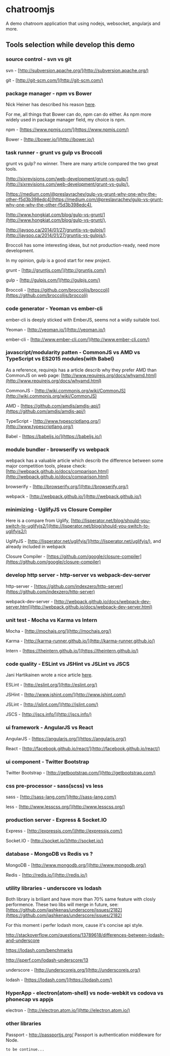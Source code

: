 # chatroomjs
A demo chatroom application that using nodejs, websocket, angularjs and more.

## Tools selection while develop this demo

### source control - svn vs git
svn - [http://subversion.apache.org/](http://subversion.apache.org/)

git - [http://git-scm.com/](http://git-scm.com/)


### package manager - npm vs Bower
Nick Heiner has described his reason 
[here](https://medium.com/@nickheiner/why-my-team-uses-npm-instead-of-bower-eecfe1b9afcb).

For me, all things that Bower can do, npm can do either. 
As npm more widely used in package manager field, my choice is npm.

npm - [https://www.npmjs.com/](https://www.npmjs.com/)

Bower - [http://bower.io/](http://bower.io/) 


### task runner - grunt vs gulp vs Broccoli
grunt vs gulp? no winner. There are many article compared the two great tools. 

[http://sixrevisions.com/web-development/grunt-vs-gulp/](http://sixrevisions.com/web-development/grunt-vs-gulp/), 

[https://medium.com/@preslavrachev/gulp-vs-grunt-why-one-why-the-other-f5d3b398edc4](https://medium.com/@preslavrachev/gulp-vs-grunt-why-one-why-the-other-f5d3b398edc4),
 
[http://www.hongkiat.com/blog/gulp-vs-grunt/](http://www.hongkiat.com/blog/gulp-vs-grunt/), 

[http://jaysoo.ca/2014/01/27/gruntjs-vs-gulpjs/](http://jaysoo.ca/2014/01/27/gruntjs-vs-gulpjs/).

Broccoli has some interesting ideas, but not production-ready, need more development.

In my opinion, gulp is a good start for new project. 

grunt - [http://gruntjs.com/](http://gruntjs.com/)

gulp - [http://gulpjs.com/](http://gulpjs.com/)

Broccoli - [https://github.com/broccolijs/broccoli](https://github.com/broccolijs/broccoli)


### code generator - Yeoman vs ember-cli
ember-cli is deeply sticked with EmberJS, seems not a widly suitable tool.

Yeoman - [http://yeoman.io/](http://yeoman.io/)

ember-cli - [http://www.ember-cli.com/](http://www.ember-cli.com/)


### javascript/modularity patten - CommonJS vs AMD vs TypeScript vs ES2015 modules(with Babel)
As a reference, requirejs has a article describ why they prefer AMD than CommonJS on web page:
 [http://www.requirejs.org/docs/whyamd.html](http://www.requirejs.org/docs/whyamd.html)

CommonJS - [http://wiki.commonjs.org/wiki/CommonJS](http://wiki.commonjs.org/wiki/CommonJS)

AMD - [https://github.com/amdjs/amdjs-api/](https://github.com/amdjs/amdjs-api/)

TypeScript - [http://www.typescriptlang.org/](http://www.typescriptlang.org/)

Babel - [https://babeljs.io/](https://babeljs.io/)


### module bundler - browserify vs webpack
webpack has a valuable article which describ the difference between some major competition tools, please check:
 [http://webpack.github.io/docs/comparison.html](http://webpack.github.io/docs/comparison.html)

browserify - [http://browserify.org/](http://browserify.org/)

webpack - [http://webpack.github.io/](http://webpack.github.io/)


### minimizing - UglifyJS vs Closure Compiler
Here is a compare from Uglify, [http://lisperator.net/blog/should-you-switch-to-uglifyjs2/](http://lisperator.net/blog/should-you-switch-to-uglifyjs2/)

UglifyJS - [http://lisperator.net/uglifyjs/](http://lisperator.net/uglifyjs/), and already included in webpack

Closure Compiler - [https://github.com/google/closure-compiler](https://github.com/google/closure-compiler)


### develop http server - http-server vs webpack-dev-server
http-server - [https://github.com/indexzero/http-server](https://github.com/indexzero/http-server)

webpack-dev-server - [http://webpack.github.io/docs/webpack-dev-server.html](http://webpack.github.io/docs/webpack-dev-server.html)


### unit test - Mocha vs Karma vs Intern
Mocha - [http://mochajs.org/](http://mochajs.org/)

Karma - [http://karma-runner.github.io/](http://karma-runner.github.io/)

Intern - [https://theintern.github.io/](https://theintern.github.io/)


### code quality - ESLint vs JSHint vs JSLint vs JSCS
Jani Hartikainen wrote a nice article 
[here](http://www.sitepoint.com/comparison-javascript-linting-tools/).

ESLint - [http://eslint.org/](http://eslint.org/)

JSHint - [http://www.jshint.com/](http://www.jshint.com/)

JSLint - [http://jslint.com/](http://jslint.com/)

JSCS - [http://jscs.info/](http://jscs.info/)


### ui framework - AngularJS vs React
AngularJS - [https://angularjs.org/](https://angularjs.org/)

React - [http://facebook.github.io/react/](http://facebook.github.io/react/)


### ui component - Twitter Bootstrap
Twitter Bootstrap - [http://getbootstrap.com/](http://getbootstrap.com/)


### css pre-processor - sass(scss) vs less
sass - [http://sass-lang.com/](http://sass-lang.com/)

less - [http://www.lesscss.org/](http://www.lesscss.org/)


### production server - Express & Socket.IO
Express - [http://expressjs.com/](http://expressjs.com/)

Socket.IO - [http://socket.io/](http://socket.io/)


### database - MongoDB vs Redis vs ?
MongoDB - [http://www.mongodb.org/](http://www.mongodb.org/)

Redis - [http://redis.io/](http://redis.io/)


### utility libraries - underscore vs lodash
Both library is briliant and have more than 70% same feature with closly performence.
These two libs will merge in future, see: [https://github.com/jashkenas/underscore/issues/2182](https://github.com/jashkenas/underscore/issues/2182)

For this moment i perfer lodash more, cause it's concise api style.

http://stackoverflow.com/questions/13789618/differences-between-lodash-and-underscore

https://lodash.com/benchmarks

http://jsperf.com/lodash-underscore/13

underscore - [http://underscorejs.org/](http://underscorejs.org/)

lodash - [https://lodash.com/](https://lodash.com/)


### HyperApp - electron(atom-shell) vs node-webkit vs codova vs phonecap vs appjs
electron - [http://electron.atom.io/](http://electron.atom.io/)


### other libraries
Passport - http://passportjs.org/
Passport is authentication middleware for Node.



```
to be continue...
```